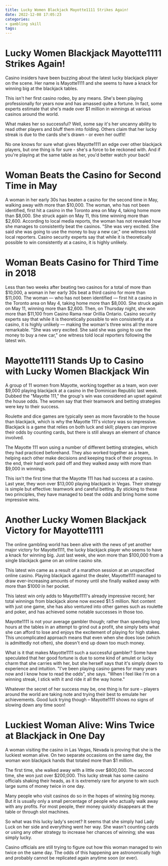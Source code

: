 ```yaml
---
title: Lucky Women Blackjack Mayotte1111 Strikes Again!
date: 2022-12-08 17:05:23
categories:
- gambling skill
tags:
---
```



#  Lucky Women Blackjack Mayotte1111 Strikes Again!

Casino insiders have been buzzing about the latest lucky blackjack player on the scene. Her name is Mayotte1111 and she seems to have a knack for winning big at the blackjack tables.

This isn't her first casino rodeo, by any means. She's been playing professionally for years now and has amassed quite a fortune. In fact, some experts estimate that she's made over $1 million in winnings at various casinos around the world.

What makes her so successful? Well, some say it's her uncanny ability to read other players and bluff them into folding. Others claim that her lucky streak is due to the cards she's drawn - or even her outfit!

No one knows for sure what gives Mayotte1111 an edge over other blackjack players, but one thing is for sure - she's a force to be reckoned with. And if you're playing at the same table as her, you'd better watch your back!

#  Woman Beats the Casino for Second Time in May

A woman in her early 30s has beaten a casino for the second time in May, walking away with more than $10,000. The woman, who has not been identified, first hit a casino in the Toronto area on May 4, taking home more than $8,000. She struck again on May 11, this time winning more than $2,600. According to local media reports, the woman has not revealed how she manages to consistently beat the casinos. "She was very excited. She said she was going to use the money to buy a new car," one witness told local reporters. Casino security experts say that while it is theoretically possible to win consistently at a casino, it is highly unlikely.

# Woman Beats Casino for Third Time in 2018

Less than two weeks after beating two casinos for a total of more than $10,000, a woman in her early 30s beat a third casino for more than $11,000. The woman — who has not been identified — first hit a casino in the Toronto area on May 4, taking home more than $8,000. She struck again on May 11, winning more than $2,600. Then, on Thursday night, she won more than $11,100 from Casino Rama near Orillia Ontario. Casino security experts say that while it is theoretically possible to win consistently at a casino, it is highly unlikely — making the woman's three wins all the more remarkable. "She was very excited. She said she was going to use the money to buy a new car," one witness told local reporters following the latest win.

#  Mayotte1111 Stands Up to Casino with Lucky Women Blackjack Win

A group of 11 women from Mayotte, working together as a team, won over $9,000 playing blackjack at a casino in the Dominican Republic last week. Dubbed the "Mayotte 111," the group's win was considered an upset against the house odds. The women say that their teamwork and betting strategies were key to their success.

 Roulette and dice games are typically seen as more favorable to the house than blackjack, which is why the Mayotte 111's victory was so impressive. Blackjack is a game that relies on both luck and skill; players can improve their odds by counting cards, but there is still always an element of chance involved.

The Mayotte 111 won using a number of different betting strategies, which they had practiced beforehand. They also worked together as a team, helping each other make decisions and keeping track of their progress. In the end, their hard work paid off and they walked away with more than $9,000 in winnings.

This isn't the first time that the Mayotte 111 has had success at a casino. Last year, they won over $13,000 playing blackjack in Vegas. Their strategy is simple but effective: teamwork and careful betting. By sticking to these two principles, they have managed to beat the odds and bring home some impressive wins.

#  Another Lucky Women Blackjack Victory for Mayotte1111

The online gambling world has been alive with the news of yet another major victory for Mayotte1111, the lucky blackjack player who seems to have a knack for winning big. Just last week, she won more than $100,000 from a single blackjack game on an online casino site.

This latest win came as a result of a marathon session at an unspecified online casino. Playing blackjack against the dealer, Mayotte1111 managed to draw ever-increasing amounts of money until she finally walked away with more than $1000 in her pocket.

This latest win only adds to Mayotte1111's already impressive record; her total winnings from blackjack alone now exceed $1.5 million. Not content with just one game, she has also ventured into other games such as roulette and poker, and has achieved some notable successes in those too.

Mayotte1111 is not your average gambler though; rather than spending long hours at the tables in an attempt to grind out a profit, she simply bets what she can afford to lose and enjoys the excitement of playing for high stakes. This uncomplicated approach means that even when she does lose (which is admittedly not often), she doesn't end up down too much money.

What is it that makes Mayotte1111 such a successful gambler? Some have speculated that her good fortune is due to some kind of amulet or lucky charm that she carries with her, but she herself says that it's simply down to experience and intuition. "I've been playing casino games for many years now and I know how to read the odds", she says. "When I feel like I'm on a winning streak, I stick with it and ride it all the way home."

Whatever the secret of her success may be, one thing is for sure – players around the world are taking note and trying their best to emulate her achievements. Good luck trying though – Mayotte1111 shows no signs of slowing down any time soon!

#  Luckiest Woman Alive: Wins Twice at Blackjack in One Day

A woman visiting the casino in Las Vegas, Nevada is proving that she is the luckiest woman alive. On two separate occasions on the same day, the woman won blackjack hands that totaled more than $1 million.

The first time, she walked away with a little over $800,000. The second time, she won just over $200,000. This lucky streak has some casino officials shaking their heads, as it is extremely rare for anyone to win such large sums of money twice in one day.

Many people who visit casinos do so in the hopes of winning big money. But it is usually only a small percentage of people who actually walk away with any profits. For most people, their money quickly disappears at the table or through slot machines.

So what was this lucky lady's secret? It seems that she simply had Lady Luck on her side and everything went her way. She wasn't counting cards or using any other strategy to increase her chances of winning; she was simply lucky.

Casino officials are still trying to figure out how this woman managed to win twice on the same day. The odds of this happening are astronomically high and probably cannot be replicated again anytime soon (or ever).
